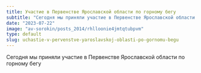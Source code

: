 ```yaml
---
title: Участие в Первенстве Ярославской области по горному бегу
subtitle: "Сегодня мы приняли участие в Первенстве Ярославской области по горному бегу"
date: "2023-07-22"
image: "av-sorokin/posts_2014/rhlloonie4jmtqtubpvm"
type: default
slug: uchastie-v-pervenstve-yaroslavskoj-oblasti-po-gornomu-begu
---
```


Сегодня мы приняли участие в Первенстве Ярославской области по горному бегу